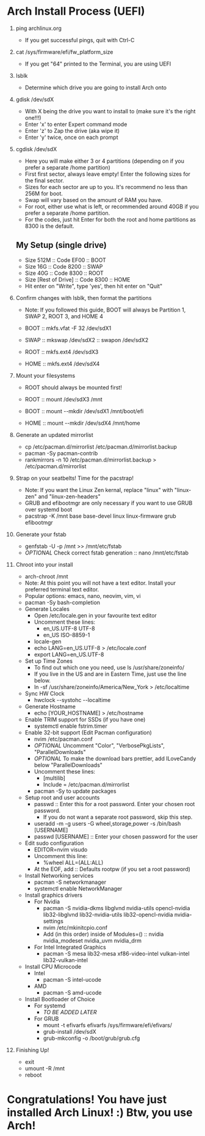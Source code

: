 # Arch Install Process (UEFI)

1. ping archlinux.org
    - If you get successful pings, quit with Ctrl-C

2. cat /sys/firmware/efi/fw_platform_size
    - If you get "64" printed to the Terminal, you are using UEFI

3. lsblk
    - Determine which drive you are going to install Arch onto

4. gdisk /dev/sdX 
    - With X being the drive you want to install to (make sure it's the right one!!!)
    - Enter 'x' to enter Expert command mode
    - Enter 'z' to Zap the drive (aka wipe it)
    - Enter 'y' twice, once on each prompt

5. cgdisk /dev/sdX
    - Here you will make either 3 or 4 partitions (depending on if you prefer a separate /home partition)
    - First first sector, always leave empty! Enter the following sizes for the final sector.
    - Sizes for each sector are up to you. It's recommend no less than 256M for boot. 
    - Swap will vary based on the amount of RAM you have.
    - For root, either use what is left, or recommended around 40GB if you prefer a separate /home partition.
    - For the codes, just hit Enter for both the root and home partitions as 8300 is the default.
      
    ## My Setup (single drive)
    - Size 512M :: Code EF00 :: BOOT
    - Size 16G :: Code 8200 :: SWAP
    - Size 40G :: Code 8300 :: ROOT
    - Size [Rest of Drive] :: Code 8300 :: HOME
    - Hit enter on "Write", type 'yes', then hit enter on "Quit"

6. Confirm changes with lsblk, then format the partitions
    - Note: If you followed this guide, BOOT will always be Partition 1, SWAP 2, ROOT 3, and HOME 4
   
    - BOOT :: mkfs.vfat -F 32 /dev/sdX1
    - SWAP :: mkswap /dev/sdX2 :: swapon /dev/sdX2
    - ROOT :: mkfs.ext4 /dev/sdX3
    - HOME :: mkfs.ext4 /dev/sdX4

7. Mount your filesystems
    - ROOT should always be mounted first!
   
    - ROOT :: mount /dev/sdX3 /mnt
    - BOOT :: mount --mkdir /dev/sdX1 /mnt/boot/efi
    - HOME :: mount --mkdir /dev/sdX4 /mnt/home

8. Generate an updated mirrorlist
    - cp /etc/pacman.d/mirrorlist /etc/pacman.d/mirrorlist.backup
    - pacman -Sy pacman-contrib
    - rankmirrors -n 10 /etc/pacman.d/mirrorlist.backup > /etc/pacman.d/mirrorlist

9. Strap on your seatbelts! Time for the pacstrap!
    - Note: If you want the Linux Zen kernal, replace "linux" with "linux-zen" and "linux-zen-headers"
    - GRUB and efibootmgr are only necessary if you want to use GRUB over systemd boot
    - pacstrap -K /mnt base base-devel linux linux-firmware grub efibootmgr

10. Generate your fstab
    - genfstab -U -p /mnt >> /mnt/etc/fstab
    - *OPTIONAL* Check correct fstab generation :: nano /mnt/etc/fstab

11. Chroot into your install
    - arch-chroot /mnt
    - Note: At this point you will not have a text editor. Install your preferred terminal text editor.
    - Popular options: emacs, nano, neovim, vim, vi
    - pacman -Sy bash-completion
    - Generate Locales
        - Open /etc/locale.gen in your favourite text editor
        - Uncomment these lines:
            - en_US.UTF-8 UTF-8
            - en_US ISO-8859-1
        - locale-gen
        - echo LANG=en_US.UTF-8 > /etc/locale.conf
        - export LANG=en_US.UTF-8
    - Set up Time Zones
        - To find out which one you need, use ls /usr/share/zoneinfo/
        - If you live in the US and are in Eastern Time, just use the line below.
        - ln -sf /usr/share/zoneinfo/America/New_York > /etc/localtime
    - Sync HW Clock
        - hwclock --systohc --localtime
    - Generate Hostname
        - echo [YOUR_HOSTNAME] > /etc/hostname
    - Enable TRIM support for SSDs (if you have one)
        - systemctl enable fstrim.timer
    - Enable 32-bit support (Edit Pacman configuration)
        - nvim /etc/pacman.conf
        - *OPTIONAL* Uncomment "Color", "VerbosePkgLists", "ParallelDownloads"
        - *OPTIONAL* To make the download bars prettier, add ILoveCandy below "ParallelDownloads"
        - Uncomment these lines:
            - [multilib]
            - Include = /etc/pacman.d/mirrorlist
        - pacman -Sy to update packages
    - Setup root and user accounts
        - passwd :: Enter this for a root password. Enter your chosen root password.
            - If you do not want a separate root password, skip this step.
        - useradd -m -g users -G wheel,storage,power -s /bin/bash [USERNAME]
        - passwd [USERNAME] :: Enter your chosen password for the user
    - Edit sudo configuration
        - EDITOR=nvim visudo
        - Uncomment this line:
            - %wheel ALL=(ALL:ALL)
        - At the EOF, add :: Defaults rootpw (if you set a root password)
    - Install Networking services
        - pacman -S networkmanager
        - systemctl enable NetworkManager
    - Install graphics drivers
        - For Nvidia
            - pacman -S nvidia-dkms libglvnd nvidia-utils opencl-nvidia lib32-libglvnd lib32-nvidia-utils lib32-opencl-nvidia nvidia-settings
            - nvim /etc/mkinitcpio.conf
            - Add (in this order) inside of Modules=() :: nvidia nvidia_modeset nvidia_uvm nvidia_drm
        - For Intel Integrated Graphics
            - pacman -S mesa lib32-mesa xf86-video-intel vulkan-intel lib32-vulkan-intel
    - Install CPU Microcode
        - Intel
            - pacman -S intel-ucode
        - AMD
            - pacman -S amd-ucode
    - Install Bootloader of Choice
        - For systemd
            - *TO BE ADDED LATER*
        - For GRUB
            - mount -t efivarfs efivarfs /sys/firmware/efi/efivars/
            - grub-install /dev/sdX
            - grub-mkconfig -o /boot/grub/grub.cfg

12. Finishing Up!
    - exit
    - umount -R /mnt
    - reboot

# Congratulations! You have just installed Arch Linux! :) Btw, you use Arch!
